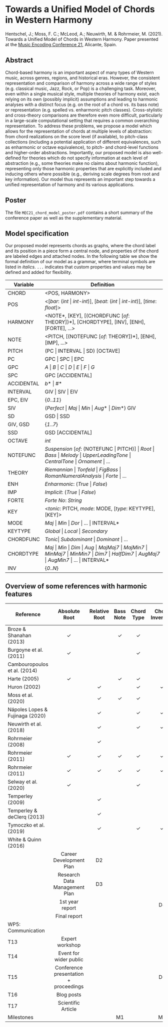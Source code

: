 # Towards a Unified Model of Chords in Western Harmony

Hentschel, J.; Moss, F. C.; McLeod, A.; Neuwirth, M. & Rohrmeier, M. (2021). Towards a Unified Model of Chords in Western Harmony. Paper presented at the [Music Encoding Conference 21](https://music-encoding.org/conference/2021/), Alicante, Spain.

## Abstract

Chord-based harmony is an important aspect of many types of Western music, across genres, regions, and historical eras. However, the consistent representation and comparison of harmony across a wide range of styles (e.g. classical music, Jazz, Rock, or Pop) is a challenging task. Moreover, even within a single musical style, multiple theories of harmony exist, each relying on its own (possibly implicit) assumptions and leading to harmonic analyses with a distinct focus (e.g. on the root of a chord vs. its bass note) or representation (e.g. spelled vs. enharmonic pitch classes). Cross-stylistic and cross-theory comparisons are therefore even more difficult, particularly in a large-scale computational setting that requires a common overarching representation. To address these problems, we propose a model which allows for the representation of chords at multiple levels of abstraction: from chord realizations on the score level (if available), to pitch-class collections (including a potential application of different equivalences, such as enharmonic or octave equivalence), to pitch- and chord-level functions and higher-order abstractions. Importantly, our proposed model is also well-defined for theories which do not specify information at each level of abstraction (e.g., some theories make no claims about harmonic function), representing only those harmonic properties that are explicitly included and inducing others where possible (e.g., deriving scale degrees from root and key information). Our model thus represents an important step towards a unified representation of harmony and its various applications.

## Poster

The file `MEC21_chord_model_poster.pdf` contains a short summary of the
conference paper as well as the supplementary material.

## Model specification

Our proposed model represents chords as graphs, where the chord label and its position in a piece form a central node, and properties of the chord are labeled edges and attached nodes. In the following table we show the formal definition of our model as a grammar, where terminal symbols are listed in _italics_. `...` indicates that custom properties and values may be defined and added for flexibility.

| Variable   | Definition                                                                                                                             |
|------------|------------------------------------------------------------------------------------------------------------------------------------|
| CHORD      | <POS, HARMONY>                                                                                                                     |
| POS        | <[_bar_: (_int_ \| _int-int_)], [_beat_: (_int_ \| _int-int_)], [_time_: _float_]>                                                                 |
| HARMONY    | <NOTE*, [KEY], [(CHORDFUNC [_of_: THEORY])*], [CHORDTYPE], [INV], [ENH], [FORTE], ...>                                               |
| NOTE       | <PITCH, [(NOTEFUNC [_of_: THEORY])*], [ENH], [IMP], ...>                                                                             |
| PITCH      | (PC \| INTERVAL \| SD) [OCTAVE]                                                                                                    |
| PC         | GPC \| SPC \| EPC                                                                                                                  |
| GPC        | _A_ \| _B_ \| _C_ \| _D_ \| _E_ \| _F_ \| _G_                                                                                                    |
| SPC        | GPC [ACCIDENTAL]                                                                                                                   |
| ACCIDENTAL | _b_* \| _#_*                                                                                                                           |
| INTERVAL   | GIV \| SIV \| EIV                                                                                                                  |
| EPC, EIV   | {_0_.._11_}                                                                                                                            |
| SIV        | (_Perfect_ \| _Maj_ \| _Min_ \| _Aug_* \| _Dim_*) GIV                                                                                        |
| SD         | GSD \| SSD                                                                                                                         |
| GIV, GSD   | {_1_.._7_}                                                                                                                             |
| SSD        | GSD [ACCIDENTAL]                                                                                                                   |
| OCTAVE     | _int_                                                                                                                                |
| NOTEFUNC   | _Suspension_ [_of_: (NOTEFUNC \| PITCH)] \| _Root_ \| _Bass_ \| _Melody_ \| _UpperLeadingTone_ \| _CentralTone_ \| _Ornament_ \| ...               |
| THEORY     | _Riemannian_ \| _Tonfeld_ \| _FigBass_ \| _RomanNumeralAnalysis_ \| _Forte_ \| ...                                                           |
| ENH        | _Enharmonic_: (_True_ \| _False_)                                                                                                        |
| IMP        | _Implicit_: (_True_ \| _False_)                                                                                                          |
| FORTE      | _Forte No_: _String_                                                                                                                   |
| KEY        | <_tonic_: PITCH, _mode_: MODE, [_type_: KEYTYPE], [KEY]>                                                                                 |
| MODE       | _Maj_ \| _Min_ \| _Dor_ \| ... \| INTERVAL*                                                                                              |
| KEYTYPE    | _Global_ \| _Local_ \| _Secondary_                                                                                                       |
| CHORDFUNC  | _Tonic_\| _Subdominant_ \| _Dominant_ \| ...                                                                                             |
| CHORDTYPE  | _Maj_ \| _Min_ \| _Dim_ \| _Aug_ \| _MajMaj7_ \| _MajMin7_ \| _MinMaj7_ \| _MinMin7_ \| _Dim7_ \| _HalfDim7_ \| _AugMaj7_ \| _AugMin7_ \| ... \| INTERVAL* |
| INV        | {_0_.._N_}


## Overview of some references with harmonic features

| Reference                       |             Absolute Root             | Relative Root | Bass Note | Chord Type | Chord Inversion | Chord Extension | Suspensions | Harmonic Function | Pitch Classes | Pitch-Class Sets | Key or Mode |
|---------------------------------|:-------------------------------------:|:-------------:|:---------:|:----------:|:---------------:|:---------------:|:-----------:|:-----------------:|:-------------:|:----------------:|:-----------:|
| Broze & Shanahan (2013)         |                   ✓                   |               |     ✓     |      ✓     |                 |        ✓        |      ✓      |                   |               |                  |             |
| Burgoyne et al. (2011)          |                   ✓                   |               |           |      ✓     |                 |        ✓        |             |                   |               |                  |             |
| Cambouropoulos et al. (2014)    |                                       |               |           |            |                 |                 |             |                   |       ✓       |         ✓        |      ✓      |
| Harte (2005)                    |                   ✓                   |               |     ✓     |      ✓     |                 |        ✓        |      ✓      |                   |               |                  |             |
| Huron (2002)                    |                                       |       ✓       |           |      ✓     |        ✓        |        ✓        |      ✓      |                   |               |                  |             |
| Moss et al. (2020)              |                                       |       ✓       |     ✓     |      ✓     |                 |        ✓        |             |                   |               |                  |      ✓      |
| Nápoles Lopes & Fujinaga (2020) |                                       |       ✓       |           |      ✓     |        ✓        |        ✓        |             |                   |               |                  |      ✓      |
| Neuwirth et al. (2018)          |                                       |       ✓       |           |      ✓     |        ✓        |        ✓        |      ✓      |                   |               |                  |      ✓      |
| Rohrmeier (2008)                |                                       |       ✓       |           |            |                 |                 |             |                   |       ✓       |         ✓        |             |
| Rohrmeier (2011)                |                   ✓                   |       ✓       |     ✓     |      ✓     |        ✓        |        ✓        |      ✓      |         ✓         |               |                  |      ✓      |
| Rohrmeier (2011)                |                   ✓                   |       ✓       |     ✓     |      ✓     |        ✓        |        ✓        |      ✓      |                   |               |                  |      ✓      |
| Selway et al. (2020)            |                   ✓                   |               |           |      ✓     |                 |                 |             |         ✓         |               |                  |             |
| Temperley (2009)                |                                       |       ✓       |           |            |                 |                 |             |                   |               |                  |             |
| Temperley & deClerq (2013)      |                                       |       ✓       |           |            |                 |                 |             |                   |               |                  |             |
| Tymoczko et al. (2019)          |                                       |       ✓       |           |      ✓     |        ✓        |        ✓        |             |                   |               |                  |      ✓      |
| White & Quinn (2016)            |                                       |               |           |            |                 |                 |             |                   |       ✓       |         ✓        |      ✓      |
|                                 | Career Development Plan               | D2            |           |            |                 |                 |             |                   |               |                  |             |
|                                 | Research Data Management Plan         | D3            |           |            |                 |                 |             |                   |               |                  |             |
|                                 | 1st year report                       |               |           |            | D4              |                 |             |                   |               |                  |             |
|                                 | Final report                          |               |           |            |                 |                 |             |                   | D5            |                  |             |
| WP5: Communication              |                                       |               |           |            |                 |                 |             |                   |               |                  |             |
| T13                             | Expert workshop                       |               |           |            |                 |                 |             |                   |               |                  |             |
| T14                             | Event for wider public                |               |           |            |                 |                 |             |                   |               |                  |             |
| T15                             | Conference presentation + proceedings |               |           |            | D6              |                 |             |                   |               |                  |             |
| T16                             | Blog posts                            |               |           |            |                 |                 |             |                   | D7            |                  |             |
| T17                             | Scientific Article                    |               |           |            |                 |                 |             | D8                |               |                  |             |
| Milestones                      |                                       |               | M1        |            | M2              |                 | M3          |                   |               |                  |             |



